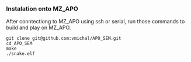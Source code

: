 ### Instalation onto MZ_APO


After conntectiong to MZ_APO using ssh or serial, run those commands to  build and play on MZ_APO.
```
git clone git@github.com:vmichal/APO_SEM.git
cd APO_SEM
make
./snake.elf
```
